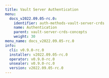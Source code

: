 ```yaml
---
title: Vault Server Authentication
menu:
  docs_v2022.09.05-rc.0:
    identifier: auth-methods-vault-server-crds
    name: Authentication
    parent: vault-server-crds-concepts
    weight: 30
menu_name: docs_v2022.09.05-rc.0
info:
  cli: v0.9.0-rc.0
  installer: v2022.09.05-rc.0
  operator: v0.9.0-rc.0
  unsealer: v0.9.0-rc.0
  version: v2022.09.05-rc.0
---
```


